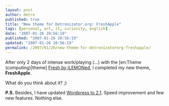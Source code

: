 ```yaml
---
layout: post
author: detro
published: true
title: "New theme for Detronizator.org: FreshApple"
tags: [personal, art, it, curiosity, english]
date: "2007-01-26 20:56:19"
published: "2007-01-26 20:56:19"
updated: "2007-01-26 20:56:19"
permalink: /2007/01/26/new-theme-for-detronizatororg-freshapple/
---
```


After only 2 days of intense work/playing (...) with the [en:Theme (computing)|theme] <a href="http://www.ilemoned.com/wordpress/wptheme-fresh/">Fresh by iLEMONed</a>, I completed my new theme, <strong>FreshApple</strong>.

What do you think about it? ;)

<strong>P.S.</strong> Besides, I have updated <a href="http://wordpress.org/development/2007/01/ella-21/">Wordpress to 2.1</a>. Speed improvement and few new features. Nothing else.
